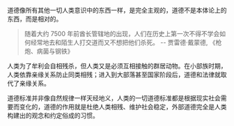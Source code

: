 道德像所有其他一切人类意识中的东西一样，是完全主观的，道德不是本体论上的东西，而是相对的。

>随着大约 7500 年前酋长管辖地的出现，人们在历史上第一次不得不学会如何经常地去和陌生人打交道而又不想把他们杀死。 -- 贾雷德·戴蒙德, 《枪炮、病菌与钢铁》

人类为了牟利会自相残杀，但人类又是必须互相接触的群居动物。在小部族时期，人类依靠亲缘关系防止同类相残；进入到大部落甚至国家阶段后，道德和法律就取代了亲缘关系。

道德标准并非像自然规律一样天经地义，人类的一切道德标准都是根据现实社会需要而变化的，道德的作用就是杜绝人类相残、维护社会稳定，外部道德完全是人类构建出的观念和约定俗成的习惯。

